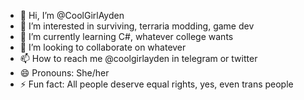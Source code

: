 - 👋 Hi, I’m @CoolGirlAyden
- 👀 I’m interested in surviving, terraria modding, game dev
- 🌱 I’m currently learning C#, whatever college wants
- 💞️ I’m looking to collaborate on whatever
- 📫 How to reach me @coolgirlayden in telegram or twitter
- 😄 Pronouns: She/her
- ⚡ Fun fact: All people deserve equal rights, yes, even trans people

<!---
CoolGirlAyden/CoolGirlAyden is a ✨ special ✨ repository because its `README.md` (this file) appears on your GitHub profile.
You can click the Preview link to take a look at your changes.
--->
